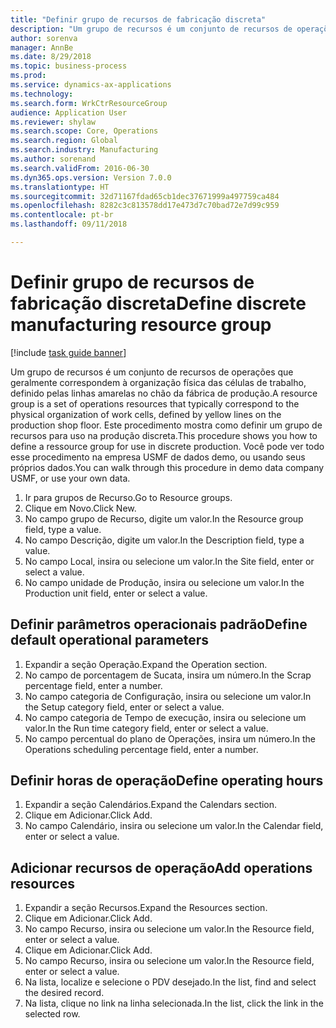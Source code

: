```yaml
--- 
title: "Definir grupo de recursos de fabricação discreta"
description: "Um grupo de recursos é um conjunto de recursos de operações que geralmente correspondem à organização física das células de trabalho, definido pelas linhas amarelas no chão da fábrica de produção."
author: sorenva
manager: AnnBe
ms.date: 8/29/2018
ms.topic: business-process
ms.prod: 
ms.service: dynamics-ax-applications
ms.technology: 
ms.search.form: WrkCtrResourceGroup
audience: Application User
ms.reviewer: shylaw
ms.search.scope: Core, Operations
ms.search.region: Global
ms.search.industry: Manufacturing
ms.author: sorenand
ms.search.validFrom: 2016-06-30
ms.dyn365.ops.version: Version 7.0.0
ms.translationtype: HT
ms.sourcegitcommit: 32d71167fdad65cb1dec37671999a497759ca484
ms.openlocfilehash: 8282c3c813578dd17e473d7c70bad72e7d99c959
ms.contentlocale: pt-br
ms.lasthandoff: 09/11/2018

---
```

# <a name="define-discrete-manufacturing-resource-group"></a><span data-ttu-id="6a277-103">Definir grupo de recursos de fabricação discreta</span><span class="sxs-lookup"><span data-stu-id="6a277-103">Define discrete manufacturing resource group</span></span>

[!include [task guide banner](../../includes/task-guide-banner.md)]

<span data-ttu-id="6a277-104">Um grupo de recursos é um conjunto de recursos de operações que geralmente correspondem à organização física das células de trabalho, definido pelas linhas amarelas no chão da fábrica de produção.</span><span class="sxs-lookup"><span data-stu-id="6a277-104">A resource group is a set of operations resources that typically correspond to the physical organization of work cells, defined by yellow lines on the production shop floor.</span></span> <span data-ttu-id="6a277-105">Este procedimento mostra como definir um grupo de recursos para uso na produção discreta.</span><span class="sxs-lookup"><span data-stu-id="6a277-105">This procedure shows you how to define a ressource group for use in discrete production.</span></span> <span data-ttu-id="6a277-106">Você pode ver todo esse procedimento na empresa USMF de dados demo, ou usando seus próprios dados.</span><span class="sxs-lookup"><span data-stu-id="6a277-106">You can walk through this procedure in demo data company USMF, or use your own data.</span></span>

1. <span data-ttu-id="6a277-107">Ir para grupos de Recurso.</span><span class="sxs-lookup"><span data-stu-id="6a277-107">Go to Resource groups.</span></span>
2. <span data-ttu-id="6a277-108">Clique em Novo.</span><span class="sxs-lookup"><span data-stu-id="6a277-108">Click New.</span></span>
3. <span data-ttu-id="6a277-109">No campo grupo de Recurso, digite um valor.</span><span class="sxs-lookup"><span data-stu-id="6a277-109">In the Resource group field, type a value.</span></span>
4. <span data-ttu-id="6a277-110">No campo Descrição, digite um valor.</span><span class="sxs-lookup"><span data-stu-id="6a277-110">In the Description field, type a value.</span></span>
5. <span data-ttu-id="6a277-111">No campo Local, insira ou selecione um valor.</span><span class="sxs-lookup"><span data-stu-id="6a277-111">In the Site field, enter or select a value.</span></span>
6. <span data-ttu-id="6a277-112">No campo unidade de Produção, insira ou selecione um valor.</span><span class="sxs-lookup"><span data-stu-id="6a277-112">In the Production unit field, enter or select a value.</span></span>

## <a name="define-default-operational-parameters"></a><span data-ttu-id="6a277-113">Definir parâmetros operacionais padrão</span><span class="sxs-lookup"><span data-stu-id="6a277-113">Define default operational parameters</span></span>
1. <span data-ttu-id="6a277-114">Expandir a seção Operação.</span><span class="sxs-lookup"><span data-stu-id="6a277-114">Expand the Operation section.</span></span>
2. <span data-ttu-id="6a277-115">No campo de porcentagem de Sucata, insira um número.</span><span class="sxs-lookup"><span data-stu-id="6a277-115">In the Scrap percentage field, enter a number.</span></span>
3. <span data-ttu-id="6a277-116">No campo categoria de Configuração, insira ou selecione um valor.</span><span class="sxs-lookup"><span data-stu-id="6a277-116">In the Setup category field, enter or select a value.</span></span>
4. <span data-ttu-id="6a277-117">No campo categoria de Tempo de execução, insira ou selecione um valor.</span><span class="sxs-lookup"><span data-stu-id="6a277-117">In the Run time category field, enter or select a value.</span></span>
5. <span data-ttu-id="6a277-118">No campo percentual do plano de Operações, insira um número.</span><span class="sxs-lookup"><span data-stu-id="6a277-118">In the Operations scheduling percentage field, enter a number.</span></span>

## <a name="define-operating-hours"></a><span data-ttu-id="6a277-119">Definir horas de operação</span><span class="sxs-lookup"><span data-stu-id="6a277-119">Define operating hours</span></span>
1. <span data-ttu-id="6a277-120">Expandir a seção Calendários.</span><span class="sxs-lookup"><span data-stu-id="6a277-120">Expand the Calendars section.</span></span>
2. <span data-ttu-id="6a277-121">Clique em Adicionar.</span><span class="sxs-lookup"><span data-stu-id="6a277-121">Click Add.</span></span>
3. <span data-ttu-id="6a277-122">No campo Calendário, insira ou selecione um valor.</span><span class="sxs-lookup"><span data-stu-id="6a277-122">In the Calendar field, enter or select a value.</span></span>

## <a name="add-operations-resources"></a><span data-ttu-id="6a277-123">Adicionar recursos de operação</span><span class="sxs-lookup"><span data-stu-id="6a277-123">Add operations resources</span></span>
1. <span data-ttu-id="6a277-124">Expandir a seção Recursos.</span><span class="sxs-lookup"><span data-stu-id="6a277-124">Expand the Resources section.</span></span>
2. <span data-ttu-id="6a277-125">Clique em Adicionar.</span><span class="sxs-lookup"><span data-stu-id="6a277-125">Click Add.</span></span>
3. <span data-ttu-id="6a277-126">No campo Recurso, insira ou selecione um valor.</span><span class="sxs-lookup"><span data-stu-id="6a277-126">In the Resource field, enter or select a value.</span></span>
4. <span data-ttu-id="6a277-127">Clique em Adicionar.</span><span class="sxs-lookup"><span data-stu-id="6a277-127">Click Add.</span></span>
5. <span data-ttu-id="6a277-128">No campo Recurso, insira ou selecione um valor.</span><span class="sxs-lookup"><span data-stu-id="6a277-128">In the Resource field, enter or select a value.</span></span>
6. <span data-ttu-id="6a277-129">Na lista, localize e selecione o PDV desejado.</span><span class="sxs-lookup"><span data-stu-id="6a277-129">In the list, find and select the desired record.</span></span>
7. <span data-ttu-id="6a277-130">Na lista, clique no link na linha selecionada.</span><span class="sxs-lookup"><span data-stu-id="6a277-130">In the list, click the link in the selected row.</span></span>


